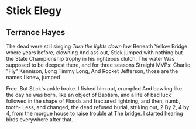 # Stick Elegy
## Terrance Hayes
The dead were still singing _Turn the lights down low_
Beneath Yellow Bridge where years before, clowning
And ass out, Stick jumped with nothing but the State
Championship trophy in his righteous clutch. The water
Was supposed to be deepest there, and for three seasons
Straight MVPs: Charlie "Fly" Kennison, Long Timmy Long,
And Rocket Jefferson, those are the names I knew, jumped

Free. But Stick's ankle broke. I fished him out, crumpled
And bawling like the day he was born, like an object of
Baptism, and a life of bad luck followed in the shape of
Floods and fractured lightning, and then, numb, tooth-
Less, and changed, the dead refused burial, striking out, 2
By 2, 4 by 4, from the morgue house to raise trouble at
The bridge. I started hearing birds everywhere after that.